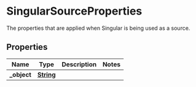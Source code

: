 

# SingularSourceProperties

 The properties that are applied when Singular is being used as a source. 

## Properties

| Name | Type | Description | Notes |
|------------ | ------------- | ------------- | -------------|
|**_object** | [**String**](String.md) |  |  |




